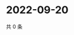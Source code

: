 # 2022-09-20

共 0 条

<!-- BEGIN WEIBO -->
<!-- 最后更新时间 Tue Sep 20 2022 08:35:16 GMT+0800 (China Standard Time) -->

<!-- END WEIBO -->
